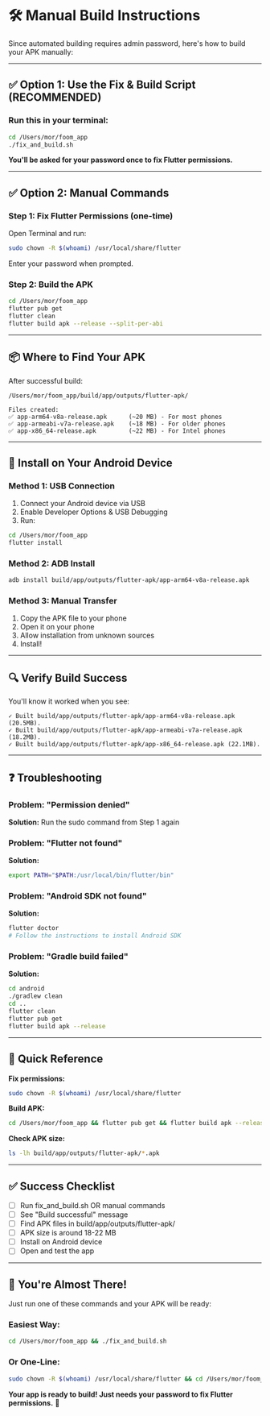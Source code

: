 # 🛠️ Manual Build Instructions

Since automated building requires admin password, here's how to build your APK manually:

---

## ✅ Option 1: Use the Fix & Build Script (RECOMMENDED)

### Run this in your terminal:

```bash
cd /Users/mor/foom_app
./fix_and_build.sh
```

**You'll be asked for your password once to fix Flutter permissions.**

---

## ✅ Option 2: Manual Commands

### Step 1: Fix Flutter Permissions (one-time)

Open Terminal and run:

```bash
sudo chown -R $(whoami) /usr/local/share/flutter
```

Enter your password when prompted.

### Step 2: Build the APK

```bash
cd /Users/mor/foom_app
flutter pub get
flutter clean
flutter build apk --release --split-per-abi
```

---

## 📦 Where to Find Your APK

After successful build:

```
/Users/mor/foom_app/build/app/outputs/flutter-apk/

Files created:
✅ app-arm64-v8a-release.apk      (~20 MB) - For most phones
✅ app-armeabi-v7a-release.apk    (~18 MB) - For older phones
✅ app-x86_64-release.apk         (~22 MB) - For Intel phones
```

---

## 📱 Install on Your Android Device

### Method 1: USB Connection

1. Connect your Android device via USB
2. Enable Developer Options & USB Debugging
3. Run:
```bash
cd /Users/mor/foom_app
flutter install
```

### Method 2: ADB Install

```bash
adb install build/app/outputs/flutter-apk/app-arm64-v8a-release.apk
```

### Method 3: Manual Transfer

1. Copy the APK file to your phone
2. Open it on your phone
3. Allow installation from unknown sources
4. Install!

---

## 🔍 Verify Build Success

You'll know it worked when you see:

```
✓ Built build/app/outputs/flutter-apk/app-arm64-v8a-release.apk (20.5MB).
✓ Built build/app/outputs/flutter-apk/app-armeabi-v7a-release.apk (18.2MB).
✓ Built build/app/outputs/flutter-apk/app-x86_64-release.apk (22.1MB).
```

---

## ❓ Troubleshooting

### Problem: "Permission denied"
**Solution:** Run the sudo command from Step 1 again

### Problem: "Flutter not found"
**Solution:** 
```bash
export PATH="$PATH:/usr/local/bin/flutter/bin"
```

### Problem: "Android SDK not found"
**Solution:** 
```bash
flutter doctor
# Follow the instructions to install Android SDK
```

### Problem: "Gradle build failed"
**Solution:**
```bash
cd android
./gradlew clean
cd ..
flutter clean
flutter pub get
flutter build apk --release
```

---

## 🎯 Quick Reference

**Fix permissions:**
```bash
sudo chown -R $(whoami) /usr/local/share/flutter
```

**Build APK:**
```bash
cd /Users/mor/foom_app && flutter pub get && flutter build apk --release --split-per-abi
```

**Check APK size:**
```bash
ls -lh build/app/outputs/flutter-apk/*.apk
```

---

## ✅ Success Checklist

- [ ] Run fix_and_build.sh OR manual commands
- [ ] See "Build successful" message
- [ ] Find APK files in build/app/outputs/flutter-apk/
- [ ] APK size is around 18-22 MB
- [ ] Install on Android device
- [ ] Open and test the app

---

## 🎉 You're Almost There!

Just run one of these commands and your APK will be ready:

### Easiest Way:
```bash
cd /Users/mor/foom_app && ./fix_and_build.sh
```

### Or One-Line:
```bash
sudo chown -R $(whoami) /usr/local/share/flutter && cd /Users/mor/foom_app && flutter pub get && flutter build apk --release --split-per-abi
```

**Your app is ready to build! Just needs your password to fix Flutter permissions.** 🚀

